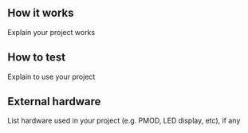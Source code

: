 <!---

This file is used to generate your project datasheet. Please fill in the information below and delete any unused
sections.

You can also include images in this folder and reference them in the markdown. Each image must be less than
512 kb in size, and the combined size of all images must be less than 1 MB.
-->

## How it works

Explain your project works

## How to test

Explain  to use your project

## External hardware

List  hardware used in your project (e.g. PMOD, LED display, etc), if any
